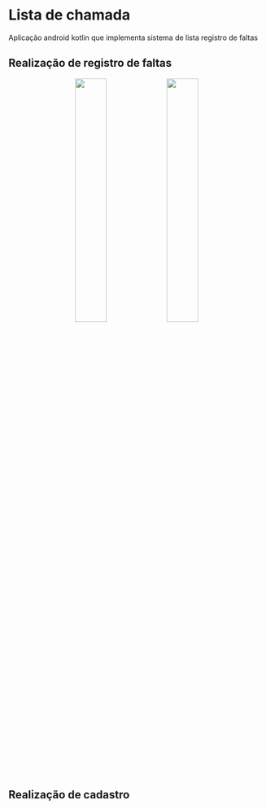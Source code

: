 <h1>Lista de chamada</h1>

<p>Aplicação android kotlin que implementa sistema de lista registro de faltas</p>

<h2>Realização de registro de faltas</h2>

<p align="center">
  <img src="gifs/chamada.gif" style="width: 35%; height: auto;">
  <img src="gifs/cadastrar.gif" style="width: 35%; height: auto;">
</p>

<h2>Realização de cadastro</h2>

<p align="center">
  
</p>
